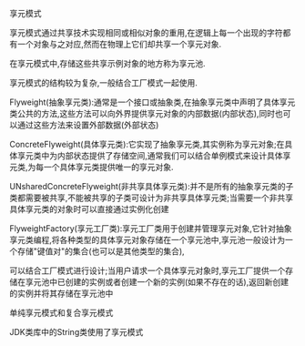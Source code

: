 享元模式

享元模式通过共享技术实现相同或相似对象的重用,在逻辑上每一个出现的字符都有一个对象与之对应,然而在物理上它们却共享一个享元对象.

在享元模式中,存储这些共享示例对象的地方称为享元池.

享元模式的结构较为复杂,一般结合工厂模式一起使用.

Flyweight(抽象享元类):通常是一个接口或抽象类,在抽象享元类中声明了具体享元类公共的方法,这些方法可以向外界提供享元对象的内部数据(内部状态),同时也可以通过这些方法来设置外部数据(外部状态)

ConcreteFlyweight(具体享元类):它实现了抽象享元类,其实例称为享元对象;在具体享元类中为内部状态提供了存储空间,通常我们可以结合单例模式来设计具体享元类,为每一个具体享元类提供唯一的享元对象.

UNsharedConcreteFlyweight(非共享具体享元类):并不是所有的抽象享元类的子类都需要被共享,不能被共享的子类可设计为非共享具体享元类;当需要一个非共享具体享元类的对象时可以直接通过实例化创建

FlyweightFactory(享元工厂类):享元工厂类用于创建并管理享元对象,它针对抽象享元类编程,将各种类型的具体享元对象存储在一个享元池中,享元池一般设计为一个存储"键值对"的集合(也可以是其他类型的集合),

可以结合工厂模式进行设计;当用户请求一个具体享元对象时,享元工厂提供一个存储在享元池中已创建的实例或者创建一个新的实例(如果不存在的话),返回新创建的实例并将其存储在享元池中



单纯享元模式和复合享元模式

JDK类库中的String类使用了享元模式

